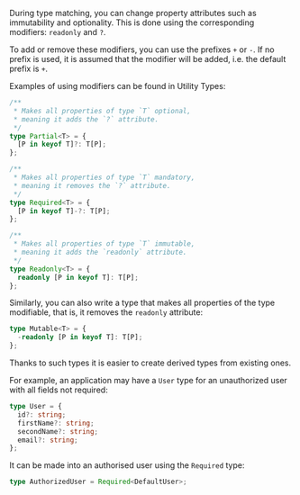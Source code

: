 
During type matching, you can change property attributes such as immutability and optionality. This is done using the corresponding modifiers: `readonly` and `?`.

To add or remove these modifiers, you can use the prefixes `+` or `-`. If no prefix is used, it is assumed that the modifier will be added, i.e. the default prefix is `+`.

Examples of using modifiers can be found in Utility Types:

```typescript
/**
 * Makes all properties of type `T` optional,
 * meaning it adds the `?` attribute.
 */
type Partial<T> = {
  [P in keyof T]?: T[P];
};

/**
 * Makes all properties of type `T` mandatory,
 * meaning it removes the `?` attribute.
 */
type Required<T> = {
  [P in keyof T]-?: T[P];
};

/**
 * Makes all properties of type `T` immutable,
 * meaning it adds the `readonly` attribute.
 */
type Readonly<T> = {
  readonly [P in keyof T]: T[P];
};
```

Similarly, you can also write a type that makes all properties of the type modifiable, that is, it removes the `readonly` attribute:

```typescript
type Mutable<T> = {
  -readonly [P in keyof T]: T[P];
};
```

Thanks to such types it is easier to create derived types from existing ones.

For example, an application may have a `User` type for an unauthorized user with all fields not required:

```typescript
type User = {
  id?: string;
  firstName?: string;
  secondName?: string;
  email?: string;
};
```

It can be made into an authorised user using the `Required` type:

```typescript
type AuthorizedUser = Required<DefaultUser>;
```
